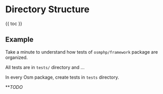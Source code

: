 # Directory Structure #

{{ toc }}

## Example ##

Take a minute to understand how tests of `osmphp/framework` package are organized.

All tests are in `tests/` directory and ...
  
In every Osm package, create tests in `tests` directory.


***TODO* 
        
